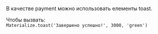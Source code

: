 В качестве payment можно использовать елементы toast.

Чтобы вызвать:  
`Materialize.toast('Завершено успешно!', 3000, 'green')`
